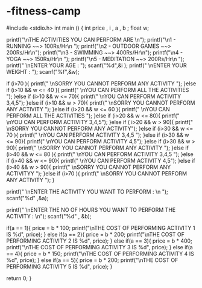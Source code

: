 # -fitness-camp
#include <stdio.h>
int main () {
int price , i , a , b ;
float w;

printf("\nTHE ACTIVITIES YOU CAN PERFORM ARE \n");
printf("\n1 - RUNNING ~~> 100Rs/Hr\n ");
printf("\n2 - OUTDOOR GAMES ~~> 200Rs/Hr\n");
printf("\n3 - SWIMMING ~~> 400Rs/Hr\n");
printf("\n4 - YOGA ~~> 150Rs/Hr\n ");
printf("\n5 - MEDITATION ~~> 200Rs/Hr\n ");
printf(" \nENTER YOUR AGE :  ");
scanf("%d",&i );
printf(" \nENTER YOUR WEIGHT :  ");
scanf("%f",&w);

 if (i>70 ){
    printf(" \nSORRY YOU CANNOT PERFORM ANY ACTIVITY ");
}else if (i>10 && w <= 40 ){
    printf(" \nYOU CAN PERFORM ALL THE ACTIVITIES ");
}else if (i>10 && w <= 70){
        printf(" \nYOU CAN PERFORM ACTIVITY 3,4,5");
}else if (i>10 && w > 70){
        printf(" \nSORRY YOU CANNOT PERFORM ANY ACTIVITY ");
}else if (i>20 && w <= 60 ){
    printf(" \nYOU CAN PERFORM ALL THE ACTIVITIES ");
}else if (i>20 &&  w <= 80){
        printf(" \nYOU CAN PERFORM ACTIVITY 3,4,5");
}else if ( i>20 && w > 90){
        printf(" \nSORRY YOU CANNOT PERFORM ANY ACTIVITY");
}else if (i>30 && w <= 70 ){
    printf(" \nYOU CAN PERFORM ACTIVITY 3,4,5 ");
}else if (i>30 && w <= 90){
        printf(" \nYOU CAN PERFORM ACTIVITY 4,5");
}else if (i>30 && w > 90){
        printf(" \nSORRY YOU CANNOT PERFORM ANY ACTIVITY ");
}else if (i>40 && w <= 80 ){
    printf(" \nYOU CAN PERFORM ACTIVITY 3,4,5 ");
}else if (i>40 && w <= 90){
        printf(" \nYOU CAN PERFORM ACTIVITY 4,5");
}else if (i>40 && w > 90){
        printf(" \nSORRY YOU CANNOT PERFORM ANY ACTIVITYY ");
}else if (i>70 ){
    printf(" \nSORRY YOU CANNOT PERFORM ANY ACTIVITY ");
}

printf(" \nENTER THE ACTIVITY YOU WANT TO PERFORM : \n ");
scanf("%d" ,&a);

printf(" \nENTER THE NO OF HOURS YOU WANT TO PERFORM THE ACTIVITY :  \n");
scanf("%d" , &b);

if(a == 1){
    price = b * 100;
    printf("\nTHE COST OF PERFORMING ACTIVITY 1 IS %d", price);
} else if(a == 2){
    price = b * 200;
    printf("\nTHE COST OF PERFORMING ACTIVITY 2 IS %d", price);
} else if(a == 3){
    price = b * 400;
    printf("\nTHE COST OF PERFORMING ACTIVITY 3 IS %d", price);
} else if(a == 4){
    price = b * 150;
    printf("\nTHE COST OF PERFORMING ACTIVITY 4 IS %d", price);
} else if(a == 5){
    price = b * 200;
    printf("\nTHE COST OF PERFORMING ACTIVITY 5 IS %d", price);
}

return 0;
}
